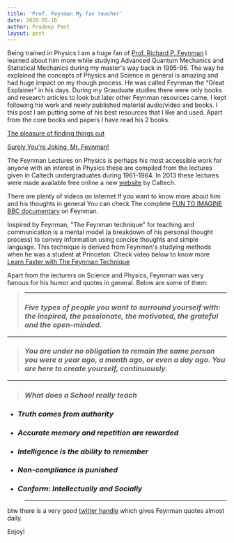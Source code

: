 ```yaml
---
title: 'Prof. Feynman My fav teacher'
date: 2020-05-16
author: Pradeep Pant
layout: post
---
```

Being trained in Physics I am a huge fan of [Prof. Richard P. Feynman](https://en.wikipedia.org/wiki/Richard_Feynman) I learned about him more while studying Advanced Quantum Mechanics and Statistical Mechanics during my master's way back in 1995-96. The way he explained the concepts of Physics and Science in general is amazing and had huge impact on my though process. He was called Feynman the “Great Explainer” in his days. During my Grauduate studies there were only books and research articles to look but later other Feynman resources came. I kept following his work and newly published material audio/video and books.
I this post I am putting some of his best resources that I like and used. Apart from the core books and papers I have read his 2 books.

[The pleasure of finding things out](https://www.amazon.com/Pleasure-Finding-Things-Out-Richard/dp/0465023959)

[Surely You're Joking, Mr. Feynman!](https://www.amazon.com/Surely-Feynman-Adventures-Curious-Character/dp/0393316041)

The Feynman Lectures on Physics is perhaps his most accessible work for anyone with an interest in Physics these are compiled from the lectures given in Caltech undergraduates during 1961–1964.
In 2013 these lectures were made available free online a new [website](https://www.feynmanlectures.caltech.edu/) by Caltech. 

There are plenty of videos on internet If you want to know more about him and his thoughts in general You can check The complete [FUN TO IMAGINE BBC documentary](https://www.youtube.com/watch?v=P1ww1IXRfTA) on Feynman.

Inspired by Feynman, "The Feynman technique" for teaching and communication is a mental model (a breakdown of his personal thought process) to convey information using concise thoughts and simple language. This technique is derived from Feynman's studying methods when he was a student at Princeton.
Check video below to know more
[Learn Faster with The Feynman Technique](https://www.youtube.com/watch?v=FrNqSLPaZLc)

Apart from the lecturers on Science and Physics, Feynman was very famous for his humor and quotes in general. Below are some of them:

> ***
> ### *Five types of people you want to surround yourself with: the inspired, the passionate, the motivated, the grateful and the open-minded.*
***
> ### *You are under no obligation to remain the same person you were a year ago, a month ago, or even a day ago. You are here to create yourself, continuously.*
***
> ### *What does a School really teach*
* ### *Truth comes from authority*
* ### *Accurate memory and repetition are rewarded*
* ### *Intelligence is the ability to remember*
* ### *Non-compliance is punished*
* ### *Conform: Intellectually and Socially*
> ***
btw there is a very good [twitter handle](https://twitter.com/ProfFeynman) which gives Feynman quotes almost daily.

Enjoy! 

